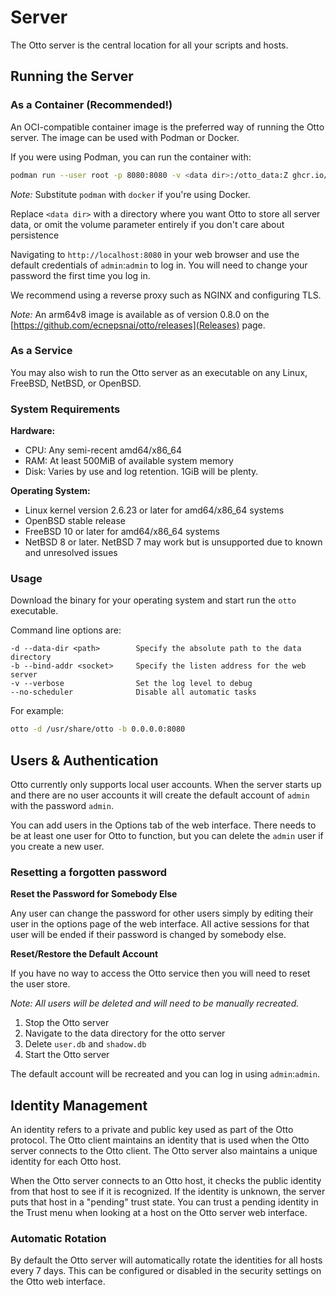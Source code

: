 # Server

The Otto server is the central location for all your scripts and hosts.

## Running the Server

### As a Container (Recommended!)

An OCI-compatible container image is the preferred way of running the Otto server. The image can be used with Podman or
Docker.

If you were using Podman, you can run the container with:

```bash
podman run --user root -p 8080:8080 -v <data dir>:/otto_data:Z ghcr.io/ecnepsnai/otto:latest
```

*Note:* Substitute `podman` with `docker` if you're using Docker.

Replace `<data dir>` with a directory where you want Otto to store all server data, or omit the volume parameter
entirely if you don't care about persistence

Navigating to `http://localhost:8080` in your web browser and use the default credentials of `admin`:`admin` to log in.
You will need to change your password the first time you log in.

We recommend using a reverse proxy such as NGINX and configuring TLS.

*Note:* An arm64v8 image is available as of version 0.8.0 on the
[https://github.com/ecnepsnai/otto/releases](Releases) page.

### As a Service

You may also wish to run the Otto server as an executable on any Linux, FreeBSD, NetBSD, or OpenBSD.

### System Requirements

**Hardware:**
- CPU: Any semi-recent amd64/x86_64
- RAM: At least 500MiB of available system memory
- Disk: Varies by use and log retention. 1GiB will be plenty.

**Operating System:**
- Linux kernel version 2.6.23 or later for amd64/x86_64 systems
- OpenBSD stable release
- FreeBSD 10 or later for amd64/x86_64 systems
- NetBSD 8 or later. NetBSD 7 may work but is unsupported due to known and unresolved issues

### Usage

Download the binary for your operating system and start run the `otto` executable.

Command line options are:

```
-d --data-dir <path>        Specify the absolute path to the data directory
-b --bind-addr <socket>     Specify the listen address for the web server
-v --verbose                Set the log level to debug
--no-scheduler              Disable all automatic tasks
```

For example:

```bash
otto -d /usr/share/otto -b 0.0.0.0:8080
```

## Users & Authentication

Otto currently only supports local user accounts. When the server starts up and there are no user accounts it will
create the default account of `admin` with the password `admin`.

You can add users in the Options tab of the web interface. There needs to be at least one user for Otto to function,
but you can delete the `admin` user if you create a new user.

### Resetting a forgotten password

**Reset the Password for Somebody Else**

Any user can change the password for other users simply by editing their user in the options page of the web interface.
All active sessions for that user will be ended if their password is changed by somebody else.

**Reset/Restore the Default Account**

If you have no way to access the Otto service then you will need to reset the user store.

*Note: All users will be deleted and will need to be manually recreated.*

1. Stop the Otto server
2. Navigate to the data directory for the otto server
3. Delete `user.db` and `shadow.db`
4. Start the Otto server

The default account will be recreated and you can log in using `admin`:`admin`.

## Identity Management

An identity refers to a private and public key used as part of the Otto protocol. The Otto client maintains an identity
that is used when the Otto server connects to the Otto client. The Otto server also maintains a unique identity for each
Otto host.

When the Otto server connects to an Otto host, it checks the public identity from that host to see if it is recognized.
If the identity is unknown, the server puts that host in a "pending" trust state. You can trust a pending identity in
the Trust menu when looking at a host on the Otto server web interface.

### Automatic Rotation

By default the Otto server will automatically rotate the identities for all hosts every 7 days. This can be configured
or disabled in the security settings on the Otto web interface.
